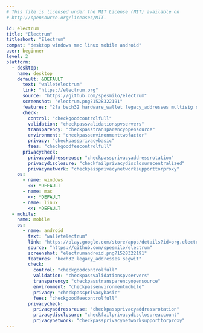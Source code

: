 ```yaml
---
# This file is licensed under the MIT License (MIT) available on
# http://opensource.org/licenses/MIT.

id: electrum
title: "Electrum"
titleshort: "Electrum"
compat: "desktop windows mac linux mobile android"
user: beginner
level: 2
platform:
  - desktop:
    name: desktop
    default: &DEFAULT
      text: "walletelectrum"
      link: "https://electrum.org"
      source: "https://github.com/spesmilo/electrum"
      screenshot: "electrum.png?1528322191"
      features: "2fa bech32 hardware_wallet legacy_addresses multisig segwit"
      check:
        control: "checkgoodcontrolfull"
        validation: "checkpassvalidationspvservers"
        transparency: "checkpasstransparencyopensource"
        environment: "checkpassenvironmenttwofactor"
        privacy: "checkpassprivacybasic"
        fees: "checkgoodfeecontrolfull"
      privacycheck:
        privacyaddressreuse: "checkpassprivacyaddressrotation"
        privacydisclosure: "checkfailprivacydisclosurecentralized"
        privacynetwork: "checkpassprivacynetworksupporttorproxy"
    os:
      - name: windows
        <<: *DEFAULT
      - name: mac
        <<: *DEFAULT
      - name: linux
        <<: *DEFAULT
  - mobile:
    name: mobile
    os:
      - name: android
        text: "walletelectrum"
        link: "https://play.google.com/store/apps/details?id=org.electrum.electrum"
        source: "https://github.com/spesmilo/electrum"
        screenshot: "electrumandroid.png?1528322191"
        features: "bech32 legacy_addresses segwit"
        check:
          control: "checkgoodcontrolfull"
          validation: "checkpassvalidationspvservers"
          transparency: "checkpasstransparencyopensource"
          environment: "checkpassenvironmentmobile"
          privacy: "checkpassprivacybasic"
          fees: "checkgoodfeecontrolfull"
        privacycheck:
          privacyaddressreuse: "checkpassprivacyaddressrotation"
          privacydisclosure: "checkfailprivacydisclosureaccount"
          privacynetwork: "checkpassprivacynetworksupporttorproxy"
---
```

